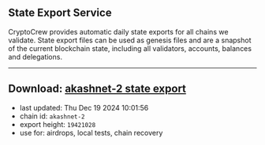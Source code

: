 ## State Export Service
CryptoCrew provides automatic daily state exports for all chains we validate. State export files can be used as genesis files and are a snapshot of the current blockchain state, including all validators, accounts, balances and delegations.

---
**Download: [akashnet-2 state export](https://dl-eu2.ccvalidators.com/SERVICE/akash/akashnet-2_export_19421028.json)**
---

- last updated: Thu Dec 19 2024 10:01:56
- chain id: `akashnet-2`
- export height: `19421028`
- use for: airdrops, local tests, chain recovery
